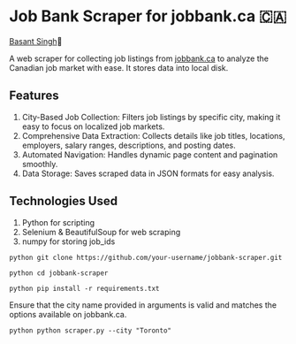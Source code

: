 # Job Bank Scraper for jobbank.ca 🇨🇦
[Basant Singh](https://www.linkedin.com/in/basantsingh1000/)🦁

A web scraper for collecting job listings from [jobbank.ca](https://www.jobbank.gc.ca) to analyze the Canadian job market with ease. It stores data into local disk.

## Features
1. City-Based Job Collection: Filters job listings by specific city, making it easy to focus on localized job markets.
2. Comprehensive Data Extraction: Collects details like job titles, locations, employers, salary ranges, descriptions, and posting dates.
3. Automated Navigation: Handles dynamic page content and pagination smoothly.
4. Data Storage: Saves scraped data in JSON formats for easy analysis.

## Technologies Used
1. Python for scripting
2. Selenium & BeautifulSoup for web scraping
3. numpy for storing job_ids



``python
git clone https://github.com/your-username/jobbank-scraper.git
``

``python
cd jobbank-scraper
``

``python
pip install -r requirements.txt
``


Ensure that the city name provided in arguments is valid and matches the options available on jobbank.ca.

``python
python scraper.py --city "Toronto" 
``


